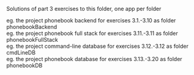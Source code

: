 Solutions of part 3 exercises to this folder, one app per folder

eg. the project phonebook backend for exercises 3.1.-3.10 as folder phonebookBackend<br>
eg. the project phonebook full stack for exercises 3.11.-3.11 as folder phonebookFullStack<br>
eg. the project command-line database for exercises 3.12.-3.12 as folder cmdLineDB<br>
eg. the project phonebook database for exercises 3.13.-3.20 as folder phonebookDB
